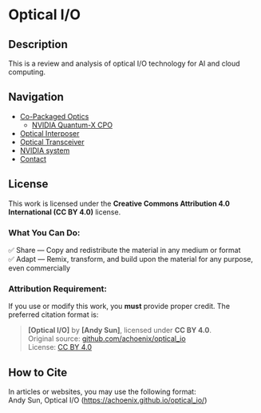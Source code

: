 # Optical I/O

## Description
This is a review and analysis of optical I/O technology for AI and cloud computing. 


## Navigation

- [Co-Packaged Optics](cpo.md)
    - [NVIDIA Quantum-X CPO](nv_quantumx_cpo.md)
- [Optical Interposer](optical_interposer.md)
- [Optical Transceiver](transceiver.md)
- [NVIDIA system](nvidia_system.md)
- [Contact](contact.md)


## License  
This work is licensed under the **Creative Commons Attribution 4.0 International (CC BY 4.0)** license.  

### What You Can Do:
✅ Share — Copy and redistribute the material in any medium or format  
✅ Adapt — Remix, transform, and build upon the material for any purpose, even commercially  

### Attribution Requirement:  
If you use or modify this work, you **must** provide proper credit. The preferred citation format is:  

> **[Optical I/O]** by **[Andy Sun]**, licensed under **CC BY 4.0**.  
> Original source: [github.com/achoenix/optical_io](https://github.com/achoenix/optical_io/)  
> License: [CC BY 4.0](https://creativecommons.org/licenses/by/4.0/)  

## How to Cite  
In articles or websites, you may use the following format:  
Andy Sun, Optical I/O (https://achoenix.github.io/optical_io/)
